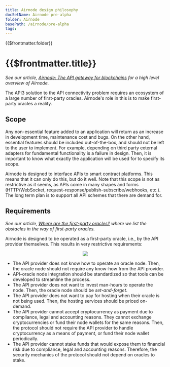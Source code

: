 ```yaml
---
title: Airnode design philosophy
docSetName: Airnode pre-alpha
folder: Airnode
basePath: /airnode/pre-alpha
tags:
---
```


<TitleSpan>{{$frontmatter.folder}}</TitleSpan>

# {{$frontmatter.title}}
<VersionWarning/>
<TocHeader />
<TOC class="table-of-contents" :include-level="[2,3]" />

*See our article, [Airnode: The API gateway for blockchains](https://medium.com/api3/airnode-the-api-gateway-for-blockchains-8b07ff136840) for a high level overview of Airnode.*

The API3 solution to the API connectivity problem requires an ecosystem of a large number of first-party oracles.
Airnode's role in this is to make first-party oracles a reality.

## Scope

Any non-essential feature added to an application will return as an increase in development time, maintenance cost and bugs.
On the other hand, essential features should be included out-of-the-box, and should not be left to the user to implement.
For example, depending on third party external adapters for fundamental functionality is a failure in design.
Then, it is important to know what exactly the application will be used for to specify its scope.

Airnode is designed to interface APIs to smart contract platforms.
This means that it can only do this, but do it well.
Note that this scope is not as restrictive as it seems, as APIs come in many shapes and forms (HTTP/WebSocket, request–response/publish–subscribe/webhooks, etc.).
The long term plan is to support all API schemes that there are demand for.

## Requirements

*See our article, [Where are the first-party oracles?](https://medium.com/api3/where-are-the-first-party-oracles-5078cebaf17) where we list the obstacles in the way of first-party oracles.*

Airnode is designed to be operated as a first-party oracle, i.e., by the API provider themselves.
This results in very restrictive requirements:

<p align="center">
  <img src="../figures/airnode.png" />
</p>

* The API provider does not know how to operate an oracle node.
Then, the oracle node should not require any know-how from the API provider.
* API–oracle node integration should be standardized so that tools can be developed to streamline the process.
* The API provider does not want to invest man-hours to operate the node.
Then, the oracle node should be *set-and-forget*.
* The API provider does not want to pay for hosting when their oracle is not being used.
Then, the hosting services should be priced on-demand.
* The API provider cannot accept cryptocurrency as payment due to compliance, legal and accounting reasons.
They cannot exchange cryptocurrencies or fund their node wallets for the same reasons.
Then, the protocol should not require the API provider to handle cryptocurrency as a means of payment, or fund their node wallet periodically.
* The API provider cannot stake funds that would expose them to financial risk due to compliance, legal and accounting reasons.
Therefore, the security mechanics of the protocol should not depend on oracles to stake.

